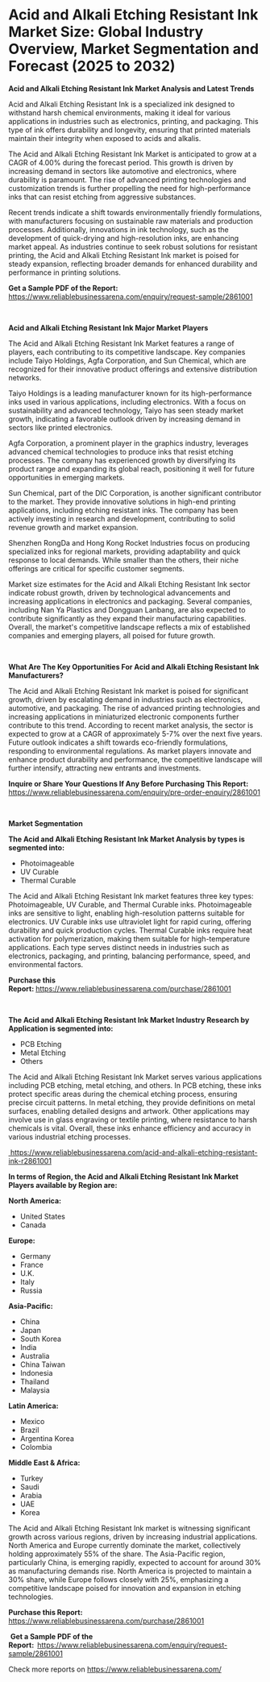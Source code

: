 <p><h1>Acid and Alkali Etching Resistant Ink Market Size: Global Industry Overview, Market Segmentation and Forecast (2025 to 2032)</h1></p><p><strong>Acid and Alkali Etching Resistant Ink Market Analysis and Latest Trends</strong></p>
<p><p>Acid and Alkali Etching Resistant Ink is a specialized ink designed to withstand harsh chemical environments, making it ideal for various applications in industries such as electronics, printing, and packaging. This type of ink offers durability and longevity, ensuring that printed materials maintain their integrity when exposed to acids and alkalis.</p><p>The Acid and Alkali Etching Resistant Ink Market is anticipated to grow at a CAGR of 4.00% during the forecast period. This growth is driven by increasing demand in sectors like automotive and electronics, where durability is paramount. The rise of advanced printing technologies and customization trends is further propelling the need for high-performance inks that can resist etching from aggressive substances.</p><p>Recent trends indicate a shift towards environmentally friendly formulations, with manufacturers focusing on sustainable raw materials and production processes. Additionally, innovations in ink technology, such as the development of quick-drying and high-resolution inks, are enhancing market appeal. As industries continue to seek robust solutions for resistant printing, the Acid and Alkali Etching Resistant Ink market is poised for steady expansion, reflecting broader demands for enhanced durability and performance in printing solutions.</p></p>
<p><strong>Get a Sample PDF of the Report:&nbsp;</strong> <a href="https://www.reliablebusinessarena.com/enquiry/request-sample/2861001?utm_campaign=3115&utm_medium=2&utm_source=Github&utm_content=ia&utm_term=12032025&utm_id=acid-and-alkali-etching-resistant-ink">https://www.reliablebusinessarena.com/enquiry/request-sample/2861001</a></p>
<p>&nbsp;</p>
<p><strong>Acid and Alkali Etching Resistant Ink Major Market Players</strong></p>
<p><p>The Acid and Alkali Etching Resistant Ink Market features a range of players, each contributing to its competitive landscape. Key companies include Taiyo Holdings, Agfa Corporation, and Sun Chemical, which are recognized for their innovative product offerings and extensive distribution networks.</p><p>Taiyo Holdings is a leading manufacturer known for its high-performance inks used in various applications, including electronics. With a focus on sustainability and advanced technology, Taiyo has seen steady market growth, indicating a favorable outlook driven by increasing demand in sectors like printed electronics.</p><p>Agfa Corporation, a prominent player in the graphics industry, leverages advanced chemical technologies to produce inks that resist etching processes. The company has experienced growth by diversifying its product range and expanding its global reach, positioning it well for future opportunities in emerging markets.</p><p>Sun Chemical, part of the DIC Corporation, is another significant contributor to the market. They provide innovative solutions in high-end printing applications, including etching resistant inks. The company has been actively investing in research and development, contributing to solid revenue growth and market expansion.</p><p>Shenzhen RongDa and Hong Kong Rocket Industries focus on producing specialized inks for regional markets, providing adaptability and quick response to local demands. While smaller than the others, their niche offerings are critical for specific customer segments.</p><p>Market size estimates for the Acid and Alkali Etching Resistant Ink sector indicate robust growth, driven by technological advancements and increasing applications in electronics and packaging. Several companies, including Nan Ya Plastics and Dongguan Lanbang, are also expected to contribute significantly as they expand their manufacturing capabilities. Overall, the market's competitive landscape reflects a mix of established companies and emerging players, all poised for future growth.</p></p>
<p>&nbsp;</p>
<p><strong>What Are The Key Opportunities For Acid and Alkali Etching Resistant Ink Manufacturers?</strong></p>
<p><p>The Acid and Alkali Etching Resistant Ink market is poised for significant growth, driven by escalating demand in industries such as electronics, automotive, and packaging. The rise of advanced printing technologies and increasing applications in miniaturized electronic components further contribute to this trend. According to recent market analysis, the sector is expected to grow at a CAGR of approximately 5-7% over the next five years. Future outlook indicates a shift towards eco-friendly formulations, responding to environmental regulations. As market players innovate and enhance product durability and performance, the competitive landscape will further intensify, attracting new entrants and investments.</p></p>
<p><strong>Inquire or Share Your Questions If Any Before Purchasing This Report:</strong> <a href="https://www.reliablebusinessarena.com/enquiry/pre-order-enquiry/2861001?utm_campaign=3115&utm_medium=2&utm_source=Github&utm_content=ia&utm_term=12032025&utm_id=acid-and-alkali-etching-resistant-ink">https://www.reliablebusinessarena.com/enquiry/pre-order-enquiry/2861001</a></p>
<p>&nbsp;</p>
<p><strong>Market Segmentation</strong></p>
<p><strong>The Acid and Alkali Etching Resistant Ink Market Analysis by types is segmented into:</strong></p>
<p><ul><li>Photoimageable</li><li>UV Curable</li><li>Thermal Curable</li></ul></p>
<p><p>The Acid and Alkali Etching Resistant Ink market features three key types: Photoimageable, UV Curable, and Thermal Curable inks. Photoimageable inks are sensitive to light, enabling high-resolution patterns suitable for electronics. UV Curable inks use ultraviolet light for rapid curing, offering durability and quick production cycles. Thermal Curable inks require heat activation for polymerization, making them suitable for high-temperature applications. Each type serves distinct needs in industries such as electronics, packaging, and printing, balancing performance, speed, and environmental factors.</p></p>
<p><strong>Purchase this Report:&nbsp;</strong><a href="https://www.reliablebusinessarena.com/purchase/2861001?utm_campaign=3115&utm_medium=2&utm_source=Github&utm_content=ia&utm_term=12032025&utm_id=acid-and-alkali-etching-resistant-ink">https://www.reliablebusinessarena.com/purchase/2861001</a></p>
<p>&nbsp;</p>
<p><strong>The Acid and Alkali Etching Resistant Ink Market Industry Research by Application is segmented into:</strong></p>
<p><ul><li>PCB Etching</li><li>Metal Etching</li><li>Others</li></ul></p>
<p><p>The Acid and Alkali Etching Resistant Ink Market serves various applications including PCB etching, metal etching, and others. In PCB etching, these inks protect specific areas during the chemical etching process, ensuring precise circuit patterns. In metal etching, they provide definitions on metal surfaces, enabling detailed designs and artwork. Other applications may involve use in glass engraving or textile printing, where resistance to harsh chemicals is vital. Overall, these inks enhance efficiency and accuracy in various industrial etching processes.</p></p>
<p><a href="https://www.reliablebusinessarena.com/acid-and-alkali-etching-resistant-ink-r2861001?utm_campaign=3115&utm_medium=2&utm_source=Github&utm_content=ia&utm_term=12032025&utm_id=acid-and-alkali-etching-resistant-ink">&nbsp;https://www.reliablebusinessarena.com/acid-and-alkali-etching-resistant-ink-r2861001</a></p>
<p><strong>In terms of Region, the Acid and Alkali Etching Resistant Ink Market Players available by Region are:</strong></p>
<p>
    <p> <strong> North America: </strong>
        <ul>
            <li>United States</li>
            <li>Canada</li>
        </ul>
        </p> 
    <p> <strong> Europe: </strong>
        <ul>
            <li>Germany</li>
            <li>France</li>
            <li>U.K.</li>
            <li>Italy</li>
            <li>Russia</li>
        </ul>
        </p> 
    <p> <strong> Asia-Pacific: </strong>
        <ul>
            <li>China</li>
            <li>Japan</li>
            <li>South Korea</li>
            <li>India</li>
            <li>Australia</li>
            <li>China Taiwan</li>
            <li>Indonesia</li>
            <li>Thailand</li>
            <li>Malaysia</li>
        </ul>
        </p> 
    <p> <strong> Latin America: </strong>
        <ul>
            <li>Mexico</li>
            <li>Brazil</li>
            <li>Argentina Korea</li>
            <li>Colombia</li>
        </ul>
        </p> 
    <p> <strong> Middle East & Africa: </strong>
        <ul>
            <li>Turkey</li>
            <li>Saudi</li>
            <li>Arabia</li>
            <li>UAE</li>
            <li>Korea</li>
        </ul>
    </p>
    </p>
<p><p>The Acid and Alkali Etching Resistant Ink market is witnessing significant growth across various regions, driven by increasing industrial applications. North America and Europe currently dominate the market, collectively holding approximately 55% of the share. The Asia-Pacific region, particularly China, is emerging rapidly, expected to account for around 30% as manufacturing demands rise. North America is projected to maintain a 30% share, while Europe follows closely with 25%, emphasizing a competitive landscape poised for innovation and expansion in etching technologies.</p></p>
<p><strong>Purchase this Report: </strong><a href="https://www.reliablebusinessarena.com/purchase/2861001?utm_campaign=3115&utm_medium=2&utm_source=Github&utm_content=ia&utm_term=12032025&utm_id=acid-and-alkali-etching-resistant-ink">https://www.reliablebusinessarena.com/purchase/2861001</a></p>
<p>&nbsp;<strong>Get a Sample PDF of the Report:&nbsp;&nbsp;</strong><a href="https://www.reliablebusinessarena.com/enquiry/request-sample/2861001?utm_campaign=3115&utm_medium=2&utm_source=Github&utm_content=ia&utm_term=12032025&utm_id=acid-and-alkali-etching-resistant-ink">https://www.reliablebusinessarena.com/enquiry/request-sample/2861001</a></p>
<p><strong></strong></p>
<p>Check more reports on <a href="https://www.reliablebusinessarena.com/?utm_campaign=3115&utm_medium=2&utm_source=Github&utm_content=ia&utm_term=12032025&utm_id=acid-and-alkali-etching-resistant-ink">https://www.reliablebusinessarena.com/</a></p>